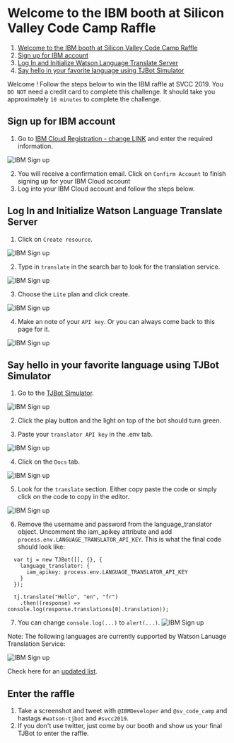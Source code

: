 # Welcome to the IBM booth at Silicon Valley Code Camp Raffle

1. [Welcome to the IBM booth at Silicon Valley Code Camp Raffle](#welcome-to-the-ibm-booth-at-silicon-valley-code-camp-raffle)
2. [Sign up for IBM account](#sign-up-for-ibm-account)
3. [Log In and Initialize Watson Language Translate Server](#log-in-and-initialize-watson-language-translate-server)
4. [Say hello in your favorite language using TJBot Simulator](#say-hello-in-your-favorite-language-using-tjbot-simulator)

Welcome ! Follow the steps below to win the IBM raffle at SVCC 2019. You `DO NOT` need a credit card to complete this challenge. It should take you approximately `10 minutes` to complete the challenge.

## Sign up for IBM account

1. Go to [IBM Cloud Registration - change LINK](https://console.bluemix.net/registration/) and enter the required information.

![IBM Sign up](assets/ibm-signup.jpg)

2. You will receive a confirmation email. Click on `Confirm Account` to finish signing up for your IBM Cloud account
3. Log into your IBM Cloud account and follow the steps below.

## Log In and Initialize Watson Language Translate Server

1. Click on `Create resource`.

![IBM Sign up](assets/ibm-dashboard-clean.jpg)

2. Type in `translate` in the search bar to look for the translation service.

![IBM Sign up](assets/ibm-catalog-translate.jpg)

3. Choose the `Lite` plan and click create.

![IBM Sign up](assets/ibm-translate-initiate.jpg)

4. Make an note of your `API key`. Or you can always come back to this page for it.

![IBM Sign up](assets/ibm-translate-key.jpg)

## Say hello in your favorite language using TJBot Simulator

1. Go to the [TJBot Simulator](https://my-tjbot.mybluemix.net/).

![IBM Sign up](assets/tjbot-1.jpg)

2. Click the play button and the light on top of the bot should turn green.

3. Paste your `translator API key` in the .env tab.

![IBM Sign up](assets/tjbot-translator-key-3.jpg)

4. Click on the `Docs` tab.

![IBM Sign up](assets/tjbot-2-translate-docs.jpg)

5. Look for the `translate` section. Either copy paste the code or simply click on the code to copy in the editor.

![IBM Sign up](assets/tjbot-3-translate-insert.jpg)

6. Remove the username and password from the language_translator object. Uncomment the iam_apikey attribute and add `process.env.LANGUAGE_TRANSLATOR_API_KEY`. This is what the final code should look like:

```
  var tj = new TJBot([], {}, {
    language_translator: {
      iam_apikey: process.env.LANGUAGE_TRANSLATOR_API_KEY
    }
  });

  tj.translate("Hello", "en", "fr")
    .then((response) => console.log(response.translations[0].translation));
```

7. You can change `console.log(...)` to `alert(...)`.
   ![IBM Sign up](assets/tjbot-4-final-2.jpg)

Note: The following languages are currently supported by Watson Lanuage Translation Service:

![IBM Sign up](assets/ibm-translate-languages.jpg)

Check here for an [updated list](https://console.bluemix.net/docs/services/language-translator/translation-models.html#translation-models).

## Enter the raffle

1. Take a screenshot and tweet with `@IBMDeveloper` and `@sv_code_camp` and hastags `#watson-tjbot` and `#svcc2019`.
2. If you don't use twitter, just come by our booth and show us your final TJBot to enter the raffle.
